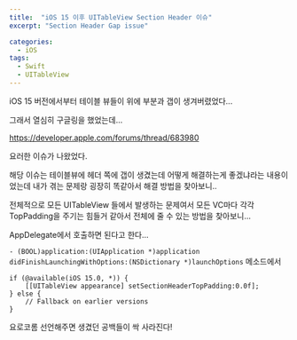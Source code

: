 ```yaml
---
title:  "iOS 15 이후 UITableView Section Header 이슈"
excerpt: "Section Header Gap issue"

categories: 
  - iOS
tags:
  - Swift
  - UITableView
---
```


iOS 15 버전에서부터 테이블 뷰들이 위에 부분과 갭이 생겨버렸었다... 

그래서 열심히 구글링을 했었는데...

https://developer.apple.com/forums/thread/683980

요러한 이슈가 나왔었다.

해당 이슈는 테이블뷰에 헤더 쪽에 갭이 생겼는데 어떻게 해결하는게 좋겠냐라는 내용이었는데 내가 겪는 문제랑 굉장히 똑같아서 해결 방법을 찾아보니..

전체적으로 모든 UITableView 들에서 발생하는 문제여서 모든 VC마다 각각 TopPadding을 주기는 힘들거 같아서 전체에 줄 수 있는 방법을 찾아보니...

AppDelegate에서 호출하면 된다고 한다...

`- (BOOL)application:(UIApplication *)application didFinishLaunchingWithOptions:(NSDictionary *)launchOptions`   메소드에서 

```swif
if (@available(iOS 15.0, *)) {
	[[UITableView appearance] setSectionHeaderTopPadding:0.0f];
} else {
	// Fallback on earlier versions
}
```

요로코롬 선언해주면 생겼던 공백들이 싹 사라진다!
